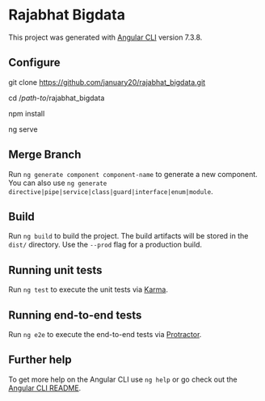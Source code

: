 # Rajabhat Bigdata

This project was generated with [Angular CLI](https://github.com/angular/angular-cli) version 7.3.8.

## Configure 

git clone https://github.com/january20/rajabhat_bigdata.git 

cd /_path-to_/rajabhat_bigdata 

npm install 

ng serve 


## Merge Branch 

Run `ng generate component component-name` to generate a new component. You can also use `ng generate directive|pipe|service|class|guard|interface|enum|module`.

## Build

Run `ng build` to build the project. The build artifacts will be stored in the `dist/` directory. Use the `--prod` flag for a production build.

## Running unit tests

Run `ng test` to execute the unit tests via [Karma](https://karma-runner.github.io).

## Running end-to-end tests

Run `ng e2e` to execute the end-to-end tests via [Protractor](http://www.protractortest.org/).

## Further help

To get more help on the Angular CLI use `ng help` or go check out the [Angular CLI README](https://github.com/angular/angular-cli/blob/master/README.md).
